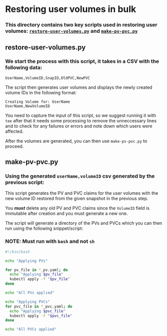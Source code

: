 # Restoring user volumes in bulk

### This directory contains two key scripts used in restoring user volumes: [`restore-user-volumes.py`](./resore-user-volumes.py) and [`make-pv-pvc.py`](./make-pv-pvc.py)

## restore-user-volumes.py
### We start the process with this script, it takes in a CSV with the following data:
`UserName,VolumeID,SnapID,OldPVC,NewPVC`

The script then generates user volumes and displays the newly created volume IDs in the following format:

```
Creating Volume for: UserName
UserName,NewVolumeID
```

You need to capture the input of this script, so we suggest running it with `tee` after that it needs some processing to remove the unneccessary lines and to check for any failures or errors and note down which users were affected.

After the volumes are generated, you can then use `make-pv-pvc.py` to proceed.


## make-pv-pvc.py
### Using the generated `userName,volumeID` csv generated by the previous script:

This script generates the PV and PVC claims for the user volumes with the new volume ID restored from the given snapshot in the previous step.

You _**must**_ delete any old PV and PVC claims since the `VolumeID` field is immutable after creation and you must generate a new one.

The script will generate a directory of the PVs and PVCs which you can then run using the following snippet/script:

### NOTE: Must run with `bash` and not `sh`
```bash
#!/bin/bash

echo "Applying PVs"

for pv_file in *_pv.yaml; do
  echo "Applying $pv_file"
  kubectl apply -f "$pv_file"
done

echo "All PVs applied"

echo "Applying PVCs"
for pvc_file in *_pvc.yaml; do
  echo "Applying $pvc_file"
  kubectl apply -f "$pvc_file"
done

echo "All PVCs applied"
```
